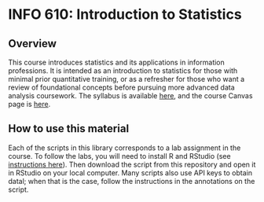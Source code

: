 # INFO 610: Introduction to Statistics

## Overview
This course introduces statistics and its applications in information professions. It is intended as an introduction to statistics for those with minimal prior quantitative training, or as a refresher for those who want a review of foundational concepts before pursuing more advanced data analysis coursework. The syllabus is available [here](https://drive.google.com/file/d/15Ltr5ge_YwijhcmEYBPK9m9AgfttiXPP/view?usp=sharing), and the course Canvas page is [here](https://pratt.instructure.com/courses/43341). 

## How to use this material
Each of the scripts in this library corresponds to a lab assignment in the course. To follow the labs, you will need to install R and RStudio (see [instructions here]([url](https://posit.co/download/rstudio-desktop/))). Then download the script from this repository and open it in RStudio on your local computer. Many scripts also use API keys to obtain datal; when that is the case, follow the instructions in the annotations on the script. 
